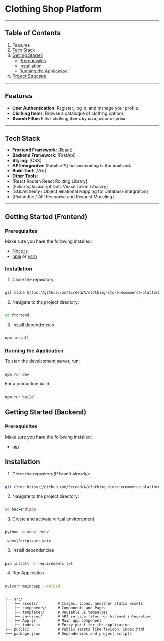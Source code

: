 # **Clothing Shop Platform**

---

## **Table of Contents**

1. [Features](#features)
2. [Tech Stack](#tech-stack)
3. [Getting Started](#getting-started)
   - [Prerequisites](#prerequisites)
   - [Installation](#installation)
   - [Running the Application](#running-the-application)
4. [Project Structure](#projet-structure)

---

## **Features**

- **User Authentication**: Register, log in, and manage your profile.
- **Clothing Items**: Browse a catalogue of clothing options.
- **Search Filter**: Filter clothing items by size, color or price.

---

## **Tech Stack**

- **Frontend Framework**: [React]
- **Backend Framework**: [FastApi]
- **Styling**: [CSS]
- **API Integration**: [Fetch API] for connecting to the backend.
- **Build Tool**: [Vite]
- **Other Tools**:
- [React Router/ React Routing Library]
- [Echarts/Javascript Data Visualization Libarary]
- [SQLAlchemy / Object Relational Mapping for Database integration]
- [Pydandtic / API Response and Request Modeling]

---

## **Getting Started (Frontend)**

### **Prerequisites**

Make sure you have the following installed:

- [Node.js](https://nodejs.org/)
- [npm](https://www.npmjs.com/) or [yarn](https://yarnpkg.com/)

### **Installation**

1. Clone the repository:

```bash

git clone https://github.com/ScreedVA/clothing-store-ecommerce-platform.git

```

2. Navigate to the project directory:

```bash

cd frontend

```

3. Install dependencies

```bash

npm install

```

### **Running the Application**

To start the development server, run:

```bash

npm run dev

```

For a production build:

```bash

npm run build

```

## **Getting Started (Backend)**

### **Prerequisites**

Make sure you have the following installed:

- [pip](https://pypi.org/project/pip/)

## **Installation**

1. Clone the repository(If havn't already):

```bash

git clone https://github.com/ScreedVA/clothing-store-ecommerce-platform.git

```

2. Navigate to the project directory:

```bash

cd backend\app

```

3. Create and activate virtual environement

```bash

python -m venv .venv

.venv\Scrips\activate

```

3. Install dependencies

```bash

pip install -r requirements.txt

```

4. Run Application

```bash

uvicorn main:app --reload

```

```plaintext

├── src/
│   ├── assets/         # Images, icons, andother static assets
│   ├── components/     # Components and Pages
│   ├── templates/      # Reusable UI tempaltes
│   ├── services/       # API service files for backend integration
│   ├── App.js          # Main app component
│   ├── index.js        # Entry point for the application
├── public/             # Public assets like favicon, index.html
├── package.json        # Dependencies and project scripts


```
